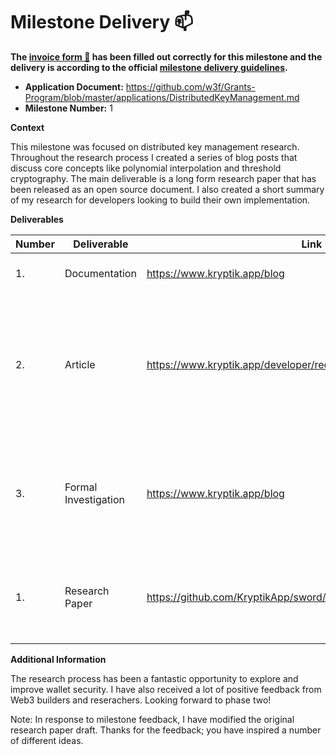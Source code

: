 # Milestone Delivery :mailbox:


**The [invoice form :pencil:](https://docs.google.com/forms/d/e/1FAIpQLSfmNYaoCgrxyhzgoKQ0ynQvnNRoTmgApz9NrMp-hd8mhIiO0A/viewform) has been filled out correctly for this milestone and the delivery is according to the official [milestone delivery guidelines](https://github.com/w3f/Grants-Program/blob/master/docs/milestone-deliverables-guidelines.md).**  

* **Application Document:** https://github.com/w3f/Grants-Program/blob/master/applications/DistributedKeyManagement.md
* **Milestone Number:** 1

**Context**

This milestone was focused on distributed key management research. Throughout the research process I created a series of blog posts that discuss core concepts like polynomial interpolation and threshold cryptography. The main deliverable is a long form research paper that has been released as an open source document. I also created a short summary of my research for developers looking to build their own implementation.

**Deliverables**


| Number | Deliverable | Link | Notes |
| ------------- | ------------- | ------------- |------------- |
| 1. | Documentation |https://www.kryptik.app/blog| Same as the third deliverable.| 
| 2.  | Article | https://www.kryptik.app/developer/recovery | A brief overview of distributed key management with a focus on account recovery. Developers are the target audience.| 
| 3. | Formal Investigation |https://www.kryptik.app/blog| A series of blogs created during the research period (shared via Twitter, HN, etc).| 
| 1. | Research Paper |https://github.com/KryptikApp/sword/blob/main/research/SWORD.md| An open source research paper on distributed key management.| 

**Additional Information**

The research process has been a fantastic opportunity to explore and improve wallet security. I have also received a lot of positive feedback from Web3 builders and reserachers. Looking forward to phase two!

Note: In response to milestone feedback, I have modified the original research paper draft. Thanks for the feedback; you have inspired a number of different ideas.

